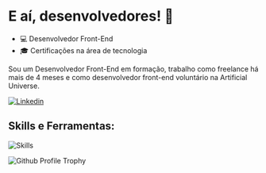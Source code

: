 # E aí, desenvolvedores! :dart:

- :computer: Desenvolvedor Front-End
- :mortar_board: Certificações na área de tecnologia

Sou um Desenvolvedor Front-End em formação, trabalho como freelance há mais de 4 meses e como desenvolvedor front-end voluntário na Artificial Universe.

[![Linkedin](https://img.shields.io/badge/LinkedIn-0077B5?style=flat&logo=linkedin)](https://www.linkedin.com/in/luizhenriquemarcolino/)

## Skills e Ferramentas:

![Skills](https://skillicons.dev/icons?i=html,css,js,figma,vscode,vercel,git,github)

![Github Profile Trophy](https://github-profile-trophy.vercel.app/?username=devluizmarcolino&theme=onedark&no-frame=true&no-bg=true&margin-w=4)
